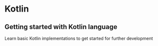 # Kotlin
## Getting started with Kotlin language
Learn basic Kotlin implementations to get started for further development
